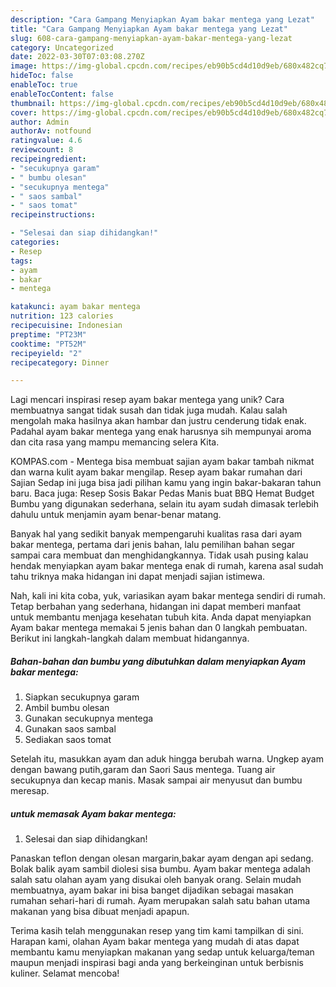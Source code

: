 ```yaml
---
description: "Cara Gampang Menyiapkan Ayam bakar mentega yang Lezat"
title: "Cara Gampang Menyiapkan Ayam bakar mentega yang Lezat"
slug: 608-cara-gampang-menyiapkan-ayam-bakar-mentega-yang-lezat
category: Uncategorized
date: 2022-03-30T07:03:08.270Z
image: https://img-global.cpcdn.com/recipes/eb90b5cd4d10d9eb/680x482cq70/ayam-bakar-mentega-foto-resep-utama.jpg
hideToc: false
enableToc: true
enableTocContent: false
thumbnail: https://img-global.cpcdn.com/recipes/eb90b5cd4d10d9eb/680x482cq70/ayam-bakar-mentega-foto-resep-utama.jpg
cover: https://img-global.cpcdn.com/recipes/eb90b5cd4d10d9eb/680x482cq70/ayam-bakar-mentega-foto-resep-utama.jpg
author: Admin
authorAv: notfound
ratingvalue: 4.6
reviewcount: 8
recipeingredient:
- "secukupnya garam"
- " bumbu olesan"
- "secukupnya mentega"
- " saos sambal"
- " saos tomat"
recipeinstructions:

- "Selesai dan siap dihidangkan!"
categories:
- Resep
tags:
- ayam
- bakar
- mentega

katakunci: ayam bakar mentega 
nutrition: 123 calories
recipecuisine: Indonesian
preptime: "PT23M"
cooktime: "PT52M"
recipeyield: "2"
recipecategory: Dinner

---
```





Lagi mencari inspirasi resep ayam bakar mentega yang unik? Cara membuatnya sangat tidak susah dan tidak juga mudah. Kalau salah mengolah maka hasilnya akan hambar dan justru cenderung tidak enak. Padahal ayam bakar mentega yang enak harusnya sih mempunyai aroma dan cita rasa yang mampu memancing selera Kita.





KOMPAS.com - Mentega bisa membuat sajian ayam bakar tambah nikmat dan warna kulit ayam bakar mengilap. Resep ayam bakar rumahan dari Sajian Sedap ini juga bisa jadi pilihan kamu yang ingin bakar-bakaran tahun baru. Baca juga: Resep Sosis Bakar Pedas Manis buat BBQ Hemat Budget Bumbu yang digunakan sederhana, selain itu ayam sudah dimasak terlebih dahulu untuk menjamin ayam benar-benar matang.

Banyak hal yang sedikit banyak mempengaruhi kualitas rasa dari ayam bakar mentega, pertama dari jenis bahan, lalu pemilihan bahan segar sampai cara membuat dan menghidangkannya. Tidak usah pusing kalau hendak menyiapkan ayam bakar mentega enak di rumah, karena asal sudah tahu triknya maka hidangan ini dapat menjadi sajian istimewa.






Nah, kali ini kita coba, yuk, variasikan ayam bakar mentega sendiri di rumah. Tetap berbahan yang sederhana, hidangan ini dapat memberi manfaat untuk membantu menjaga kesehatan tubuh kita. Anda dapat menyiapkan Ayam bakar mentega memakai 5 jenis bahan dan 0 langkah pembuatan. Berikut ini langkah-langkah dalam membuat hidangannya.

<!--inarticleads1-->

##### Bahan-bahan dan bumbu yang dibutuhkan dalam menyiapkan Ayam bakar mentega:

1. Siapkan secukupnya garam
1. Ambil  bumbu olesan
1. Gunakan secukupnya mentega
1. Gunakan  saos sambal
1. Sediakan  saos tomat


Setelah itu, masukkan ayam dan aduk hingga berubah warna. Ungkep ayam dengan bawang putih,garam dan Saori Saus mentega. Tuang air secukupnya dan kecap manis. Masak sampai air menyusut dan bumbu meresap. 

<!--inarticleads2-->

#####  untuk memasak Ayam bakar mentega:


1. Selesai dan siap dihidangkan!

Panaskan teflon dengan olesan margarin,bakar ayam dengan api sedang. Bolak balik ayam sambil diolesi sisa bumbu. Ayam bakar mentega adalah salah satu olahan ayam yang disukai oleh banyak orang. Selain mudah membuatnya, ayam bakar ini bisa banget dijadikan sebagai masakan rumahan sehari-hari di rumah. Ayam merupakan salah satu bahan utama makanan yang bisa dibuat menjadi apapun. 

Terima kasih telah menggunakan resep yang tim kami tampilkan di sini. Harapan kami, olahan Ayam bakar mentega yang mudah di atas dapat membantu kamu menyiapkan makanan yang sedap untuk keluarga/teman maupun menjadi inspirasi bagi anda yang berkeinginan untuk berbisnis kuliner. Selamat mencoba!
